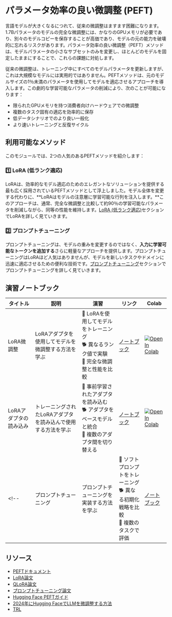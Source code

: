 # パラメータ効率の良い微調整 (PEFT)

言語モデルが大きくなるにつれて、従来の微調整はますます困難になります。1.7Bパラメータのモデルの完全な微調整には、かなりのGPUメモリが必要であり、別々のモデルコピーを保存することが高価であり、モデルの元の能力を破壊的に忘れるリスクがあります。パラメータ効率の良い微調整（PEFT）メソッドは、モデルパラメータの小さなサブセットのみを変更し、ほとんどのモデルを固定したままにすることで、これらの課題に対処します。

従来の微調整は、トレーニング中にすべてのモデルパラメータを更新しますが、これは大規模なモデルには実用的ではありません。PEFTメソッドは、元のモデルサイズの1％未満のパラメータを使用してモデルを適応させるアプローチを導入します。この劇的な学習可能なパラメータの削減により、次のことが可能になります：

- 限られたGPUメモリを持つ消費者向けハードウェアでの微調整
- 複数のタスク固有の適応を効率的に保存
- 低データシナリオでのより良い一般化
- より速いトレーニングと反復サイクル

## 利用可能なメソッド

このモジュールでは、2つの人気のあるPEFTメソッドを紹介します：

### 1️⃣ LoRA (低ランク適応)

LoRAは、効率的なモデル適応のためのエレガントなソリューションを提供する最も広く採用されているPEFTメソッドとして浮上しました。モデル全体を変更する代わりに、**LoRAはモデルの注意層に学習可能な行列を注入します。**このアプローチは、通常、完全な微調整と比較して約90％の学習可能なパラメータを削減しながら、同等の性能を維持します。[LoRA (低ランク適応)](./lora_adapters.md)セクションでLoRAを詳しく見ていきます。
 
### 2️⃣ プロンプトチューニング

プロンプトチューニングは、モデルの重みを変更するのではなく、**入力に学習可能なトークンを追加する**さらに軽量なアプローチを提供します。プロンプトチューニングはLoRAほど人気はありませんが、モデルを新しいタスクやドメインに迅速に適応させるための便利な技術です。[プロンプトチューニング](./prompt_tuning.md)セクションでプロンプトチューニングを詳しく見ていきます。

## 演習ノートブック

| タイトル | 説明 | 演習 | リンク | Colab |
|-------|-------------|----------|------|-------|
| LoRA微調整 | LoRAアダプタを使用してモデルを微調整する方法を学ぶ | 🐢 LoRAを使用してモデルをトレーニング<br>🐕 異なるランク値で実験<br>🦁 完全な微調整と性能を比較 | [ノートブック](./notebooks/finetune_sft_peft.ipynb) | <a target="_blank" href="https://colab.research.google.com/github/huggingface/smol-course/blob/main/3_parameter_efficient_finetuning/notebooks/finetune_sft_peft.ipynb"><img src="https://colab.research.google.com/assets/colab-badge.svg" alt="Open In Colab"/></a> |
| LoRAアダプタの読み込み | トレーニングされたLoRAアダプタを読み込んで使用する方法を学ぶ | 🐢 事前学習されたアダプタを読み込む<br>🐕 アダプタをベースモデルと統合<br>🦁 複数のアダプタ間を切り替える | [ノートブック](./notebooks/load_lora_adapter.ipynb) | <a target="_blank" href="https://colab.research.google.com/github/huggingface/smol-course/blob/main/3_parameter_efficient_finetuning/notebooks/load_lora_adapter.ipynb"><img src="https://colab.research.google.com/assets/colab-badge.svg" alt="Open In Colab"/></a> |
<!-- | プロンプトチューニング | プロンプトチューニングを実装する方法を学ぶ | 🐢 ソフトプロンプトをトレーニング<br>🐕 異なる初期化戦略を比較<br>🦁 複数のタスクで評価 | [ノートブック](./notebooks/prompt_tuning_example.ipynb) | <a target="_blank" href="https://colab.research.google.com/github/huggingface/smol-course/blob/main/3_parameter_efficient_finetuning/notebooks/prompt_tuning_example.ipynb"><img src="https://colab.research.google.com/assets/colab-badge.svg" alt="Open In Colab"/></a> | -->

## リソース
- [PEFTドキュメント](https://huggingface.co/docs/peft)
- [LoRA論文](https://arxiv.org/abs/2106.09685)
- [QLoRA論文](https://arxiv.org/abs/2305.14314)
- [プロンプトチューニング論文](https://arxiv.org/abs/2104.08691)
- [Hugging Face PEFTガイド](https://huggingface.co/blog/peft)
- [2024年にHugging FaceでLLMを微調整する方法](https://www.philschmid.de/fine-tune-llms-in-2024-with-trl) 
- [TRL](https://huggingface.co/docs/trl/index)
